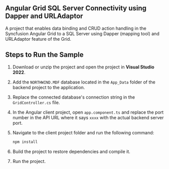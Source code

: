 ## Angular Grid SQL Server Connectivity using Dapper and URLAdaptor

A project that enables data binding and CRUD action handling in the Syncfusion Angular Grid to a SQL Server using Dapper (mapping tool) and URLAdaptor feature of the Grid.

## Steps to Run the Sample

1. Download or unzip the project and open the project in **Visual Studio 2022**.

2. Add the `NORTHWIND.MDF` database located in the `App_Data` folder of the backend project to the application.

3. Replace the connected database's connection string in the `GridController.cs` file.

4. In the Angular client project, open `app.component.ts` and replace the port number in the API URL where it says `xxxx` with the actual backend server port.

5. Navigate to the client project folder and run the following command:

   ```bash
   npm install
   ```
6. Build the project to restore dependencies and compile it.

7. Run the project.